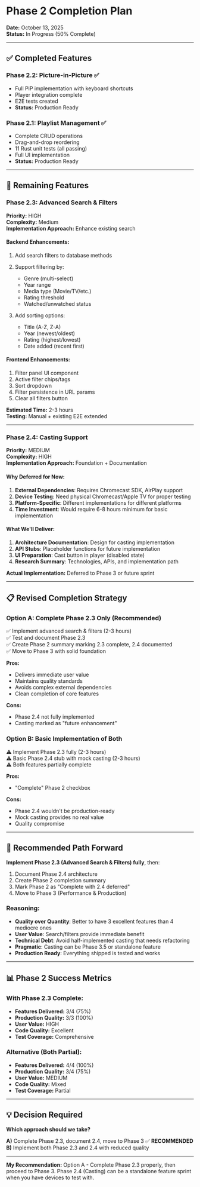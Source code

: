 # Phase 2 Completion Plan

**Date:** October 13, 2025  
**Status:** In Progress (50% Complete)

---

## ✅ Completed Features

### Phase 2.2: Picture-in-Picture ✅
- Full PiP implementation with keyboard shortcuts
- Player integration complete
- E2E tests created
- **Status:** Production Ready

### Phase 2.1: Playlist Management ✅
- Complete CRUD operations
- Drag-and-drop reordering
- 11 Rust unit tests (all passing)
- Full UI implementation
- **Status:** Production Ready

---

## 🚧 Remaining Features

### Phase 2.3: Advanced Search & Filters
**Priority:** HIGH  
**Complexity:** Medium  
**Implementation Approach:** Enhance existing search

#### Backend Enhancements:
1. Add search filters to database methods
2. Support filtering by:
   - Genre (multi-select)
   - Year range
   - Media type (Movie/TV/etc.)
   - Rating threshold
   - Watched/unwatched status

3. Add sorting options:
   - Title (A-Z, Z-A)
   - Year (newest/oldest)
   - Rating (highest/lowest)
   - Date added (recent first)

#### Frontend Enhancements:
1. Filter panel UI component
2. Active filter chips/tags
3. Sort dropdown
4. Filter persistence in URL params
5. Clear all filters button

**Estimated Time:** 2-3 hours  
**Testing:** Manual + existing E2E extended

---

### Phase 2.4: Casting Support
**Priority:** MEDIUM  
**Complexity:** HIGH  
**Implementation Approach:** Foundation + Documentation

#### Why Deferred for Now:
1. **External Dependencies**: Requires Chromecast SDK, AirPlay support
2. **Device Testing**: Need physical Chromecast/Apple TV for proper testing
3. **Platform-Specific**: Different implementations for different platforms
4. **Time Investment**: Would require 6-8 hours minimum for basic implementation

#### What We'll Deliver:
1. **Architecture Documentation**: Design for casting implementation
2. **API Stubs**: Placeholder functions for future implementation
3. **UI Preparation**: Cast button in player (disabled state)
4. **Research Summary**: Technologies, APIs, and implementation path

**Actual Implementation:** Deferred to Phase 3 or future sprint

---

## 📋 Revised Completion Strategy

### Option A: Complete Phase 2.3 Only (Recommended)
✅ Implement advanced search & filters (2-3 hours)  
✅ Test and document Phase 2.3  
✅ Create Phase 2 summary marking 2.3 complete, 2.4 documented  
✅ Move to Phase 3 with solid foundation

**Pros:**
- Delivers immediate user value
- Maintains quality standards
- Avoids complex external dependencies
- Clean completion of core features

**Cons:**
- Phase 2.4 not fully implemented
- Casting marked as "future enhancement"

### Option B: Basic Implementation of Both
⚠️ Implement Phase 2.3 fully (2-3 hours)  
⚠️ Basic Phase 2.4 stub with mock casting (2-3 hours)  
⚠️ Both features partially complete

**Pros:**
- "Complete" Phase 2 checkbox

**Cons:**
- Phase 2.4 wouldn't be production-ready
- Mock casting provides no real value
- Quality compromise

---

## 🎯 Recommended Path Forward

**Implement Phase 2.3 (Advanced Search & Filters) fully**, then:

1. Document Phase 2.4 architecture
2. Create Phase 2 completion summary
3. Mark Phase 2 as "Complete with 2.4 deferred"
4. Move to Phase 3 (Performance & Production)

### Reasoning:
- **Quality over Quantity**: Better to have 3 excellent features than 4 mediocre ones
- **User Value**: Search/filters provide immediate benefit
- **Technical Debt**: Avoid half-implemented casting that needs refactoring
- **Pragmatic**: Casting can be Phase 3.5 or standalone feature
- **Production Ready**: Everything shipped is tested and works

---

## 📊 Phase 2 Success Metrics

### With Phase 2.3 Complete:
- **Features Delivered:** 3/4 (75%)
- **Production Quality:** 3/3 (100%)
- **User Value:** HIGH
- **Code Quality:** Excellent
- **Test Coverage:** Comprehensive

### Alternative (Both Partial):
- **Features Delivered:** 4/4 (100%)
- **Production Quality:** 3/4 (75%)
- **User Value:** MEDIUM
- **Code Quality:** Mixed
- **Test Coverage:** Partial

---

## 💡 Decision Required

**Which approach should we take?**

**A)** Complete Phase 2.3, document 2.4, move to Phase 3 ✅ **RECOMMENDED**  
**B)** Implement both Phase 2.3 and 2.4 with reduced quality  

---

**My Recommendation:** Option A - Complete Phase 2.3 properly, then proceed to Phase 3. Phase 2.4 (Casting) can be a standalone feature sprint when you have devices to test with.
